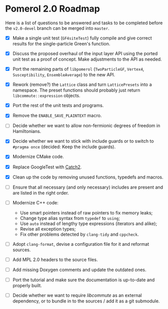 Pomerol 2.0 Roadmap
===================

Here is a list of questions to be answered and tasks to be completed before the
`v2.0-devel` branch can be merged into `master`.

- [x] Make a single unit test (`GF4siteTest`) fully compile and give
      correct results for the single-particle Green's function.

- [x] Discuss the proposed overhaul of the input layer API using the ported
      unit test as a proof of concept. Make adjustments to the API as needed.

- [x] Port the remaining parts of `libpomerol` (`TwoParticleGF`,
      `Vertex4`, `Susceptibility`, `EnsembleAverage`) to the new API.

- [x] Rework (remove?) the `Lattice` class and turn `LatticePresets` into a
      namespace. The preset functions should probably just return
      `libcommute::expression` objects.

- [x] Port the rest of the unit tests and programs.

- [x] Remove the `ENABLE_SAVE_PLAINTEXT` macro.

- [ ] Decide whether we want to allow non-fermionic degrees of freedom
      in Hamiltonians.

- [x] Decide whether we want to stick with include guards or to switch to
      `#pragma once` (decided: Keep the include guards).

- [x] Modernize CMake code.

- [x] Replace GoogleTest with [Catch2](https://github.com/catchorg/Catch2).

- [x] Clean up the code by removing unused functions, typedefs and macros.

- [ ] Ensure that all necessary (and only necessary) includes are present and
      are listed in the right order.

- [ ] Modernize C++ code:

    * Use smart pointers instead of raw pointers to fix memory leaks;
    * Change type alias syntax from `typedef` to `using`;
    * Use `auto` instead of lengthy type expressions (iterators and alike);
    * Revise all exception types;
    * Fix other problems detected by `clang-tidy` and `cppcheck`.

- [ ] Adopt `clang-format`, devise a configuration file for it and reformat
      sources.

- [ ] Add MPL 2.0 headers to the source files.

- [ ] Add missing Doxygen comments and update the outdated ones.

- [ ] Port the tutorial and make sure the documentation is up-to-date and
      properly built.

- [ ] Decide whether we want to require *libcommute* as an external
      dependency, or to bundle in to the sources / add it as a git submodule.


